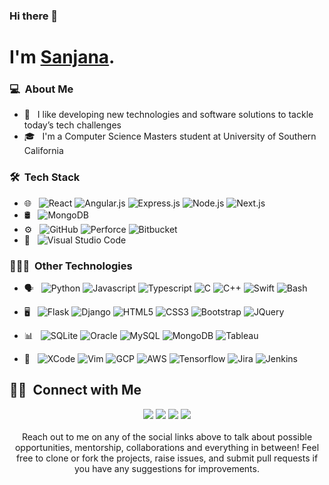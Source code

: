 ### Hi there 👋

#  I'm <a href="https://sanjanadumpala.github.io/">Sanjana</a>.

### 💻 &nbsp;About Me 

- 🤔 &nbsp; I like developing new technologies and software solutions to tackle today’s tech challenges
- 🎓 &nbsp; I'm a Computer Science Masters student at University of Southern California

### 🛠 &nbsp;Tech Stack

- 🌐 &nbsp;
  <!--![HTML](https://img.shields.io/badge/-HTML-333333?style=flat&logo=HTML5)
  ![CSS](https://img.shields.io/badge/-CSS-333333?style=flat&logo=CSS3&logoColor=1572B6)
  ![JavaScript](https://img.shields.io/badge/-JavaScript-333333?style=flat&logo=javascript)
  ![Bootstrap](https://img.shields.io/badge/-Bootstrap-333333?style=flat&logo=bootstrap&logoColor=563D7C)-->
  ![React](https://img.shields.io/badge/-React-333333?style=flat&logo=react)
  ![Angular.js](https://img.shields.io/badge/-Angular.js-333333?style=flat&logo=angular)
  ![Express.js](https://img.shields.io/badge/-Express.js-333333?style=flat&logo=express)
  ![Node.js](https://img.shields.io/badge/-Node.js-333333?style=flat&logo=node.js)
  ![Next.js](https://img.shields.io/badge/-Next.js-333333?style=flat&logo=next.js)
- 🛢 &nbsp;
  ![MongoDB](https://img.shields.io/badge/-MongoDB-333333?style=flat&logo=mongodb)
- ⚙️ &nbsp;
  ![GitHub](https://img.shields.io/badge/-GitHub-333333?style=flat&logo=github)
  ![Perforce](https://img.shields.io/badge/-Perforce-333333?style=flat&logo=perforce)
  ![Bitbucket](https://img.shields.io/badge/-Bitbucket-333333?style=flat&logo=Bitbucket)
- 🔧 &nbsp;
  ![Visual Studio Code](https://img.shields.io/badge/-Visual%20Studio%20Code-333333?style=flat&logo=visual-studio-code&logoColor=007ACC)

### 👩🏻‍💻 &nbsp;Other Technologies
- 🗣️ &nbsp;
  ![Python](https://img.shields.io/badge/-Python-333333?style=flat&logo=python)
  ![Javascript](https://img.shields.io/badge/-Javascript-333333?style=flat&logo=javascript)
  ![Typescript](https://img.shields.io/badge/-Typescript-333333?style=flat&logo=typescript)
  ![C](https://img.shields.io/badge/-C-333333?style=flat&logo=c)
  ![C++](https://img.shields.io/badge/-C++-333333?style=flat&logo=cplusplus)
  ![Swift](https://img.shields.io/badge/-Swift-333333?style=flat&logo=swift)
  ![Bash](https://img.shields.io/badge/-Bash-333333?style=flat&logo=gnu-bash)

- 🖥️ &nbsp;
  ![Flask](https://img.shields.io/badge/-Flask-333333?style=flat&logo=flask)
  ![Django](https://img.shields.io/badge/-Django-333333?style=flat&logo=django)
  ![HTML5](https://img.shields.io/badge/-HTML5-333333?style=flat&logo=html5)
  ![CSS3](https://img.shields.io/badge/-CSS3-333333?style=flat&logo=css3)
  ![Bootstrap](https://img.shields.io/badge/-Bootstrap-333333?style=flat&logo=bootstrap)
  ![JQuery](https://img.shields.io/badge/-JQuery-333333?style=flat&logo=jquery)

- 📊 &nbsp;
  ![SQLite](https://img.shields.io/badge/-SQLite-333333?style=flat&logo=sqlite)
  ![Oracle](https://img.shields.io/badge/-Oracle-333333?style=flat&logo=Oracle)
  ![MySQL](https://img.shields.io/badge/-MySQL-333333?style=flat&logo=mysql)
  ![MongoDB](https://img.shields.io/badge/-MongoDB-333333?style=flat&logo=mongodb)
  ![Tableau](https://img.shields.io/badge/-Tableau-333333?style=flat&logo=Tableau)

- 📀 &nbsp;
  ![XCode](https://img.shields.io/badge/-XCode-333333?style=flat&logo=Xcode)
  ![Vim](https://img.shields.io/badge/-Vim-333333?style=flat&logo=vim)
  ![GCP](https://img.shields.io/badge/-GCP-333333?style=flat&logo=google-cloud)
  ![AWS](https://img.shields.io/badge/-AWS-333333?style=flat&logo=amazon-aws)
  ![Tensorflow](https://img.shields.io/badge/-Tensorflow-333333?style=flat&logo=tensorflow)
  ![Jira](https://img.shields.io/badge/-Jira-333333?style=flat&logo=jira)
  ![Jenkins](https://img.shields.io/badge/-Jenkins-333333?style=flat&logo=jenkins)

    
  
    


  



##  🤝🏻 &nbsp;Connect with Me

<p align="center">
<a href="https://sanjanadumpala.github.io" target="_blank"><img src="https://img.shields.io/badge/-Portfolio-3423A6?style=flat-square&logo=Google-Chrome&logoColor=white"/></a>
<a href="https://www.linkedin.com/in/sanjanadumpala" target="_blank"><img src="https://img.shields.io/badge/-Sanjana%20Dumpala-0077B5?style=flat-square&logo=Linkedin&logoColor=white"/></a>
<a href="mailto:dumpala@usc.edu" target="_blank"><img src="https://img.shields.io/badge/-dumpala@usc.edu-D14836?style=flat-square&logo=Gmail&logoColor=white"/></a>
<a href="https://dev.to/sanjanadumpala" target="_blank"><img src="https://img.shields.io/badge/-Sanjana%20Dumpala-0A0A0A?style=flat-square&logo=devdotto&logoColor=white"/></a>
<br />
<br />  
Reach out to me on any of the social links above to talk about possible opportunities, mentorship, collaborations and everything in between!
Feel free to clone or fork the projects, raise issues, and submit pull requests if you have any suggestions for improvements.
<br />
